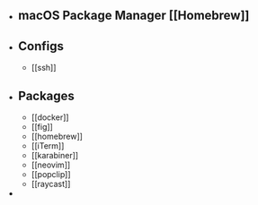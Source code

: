 - ## macOS Package Manager [[Homebrew]]
- ## Configs
	- [[ssh]]
- ## Packages
	- [[docker]]
	- [[fig]]
	- [[homebrew]]
	- [[iTerm]]
	- [[karabiner]]
	- [[neovim]]
	- [[popclip]]
	- [[raycast]]
-